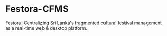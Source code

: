 # Festora-CFMS
Festora: Centralizing Sri Lanka's fragmented cultural festival management as a real-time web &amp; desktop platform.
